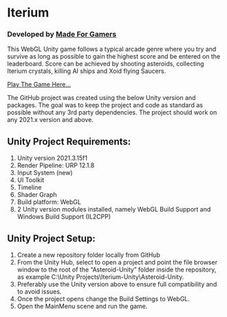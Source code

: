 # Iterium 

### Developed by [Made For Gamers](https://mfg.gg)
 
This WebGL Unity game follows a typical arcade genre where you try and survive as long as possible to gain the highest score and be entered on the leaderboard. Score can be achieved by shooting asteroids, collecting Iterium crystals, killing AI ships and Xoid flying Saucers. 

[Play The Game Here...](https://made-for-gamers.github.io/Iterium-Unity/Index.html)

The GitHub project was created using the below Unity version and packages. The goal was to keep the project and code as standard as possible without any 3rd party dependencies. The project should work on any 2021.x version and above.

## Unity Project Requirements:

1) Unity version 2021.3.15f1
2) Render Pipeline: URP 12.1.8
3) Input System (new)
4) UI Toolkit
5) Timeline
6) Shader Graph
7) Build platform: WebGL
8) 2 Unity version modules installed, namely WebGL Build Support and Windows Build Support (IL2CPP)

## Unity Project Setup:

1) Create a new repository folder locally from GitHub
2) From the Unity Hub, select to open a project and point the file browser window to the root of the “Asteroid-Unity” folder inside the repository, as example C:\Unity Projects\Iterium-Unity\Asteroid-Unity. 
3) Preferably use the Unity version above to ensure full compatibility and to avoid issues.
4) Once the project opens change the Build Settings to WebGL.
5) Open the MainMenu scene and run the game.
